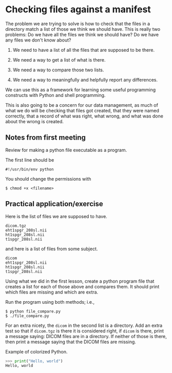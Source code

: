 # Checking files against a manifest

The problem we are trying to solve is how to check that the
files in a directory match a list of those we think we should
have.  This is really two problems:  Do we have all the files
we think we should have?  Do we have any files we don't know
about?

1. We need to have a list of all the files that are supposed to
   be there.

1. We need a way to get a list of what is there.

1. We need a way to compare those two lists.

1. We need a way to meaningfully and helpfully report any
   differences.

We can use this as a framework for learning some useful
programming constructs with Python and shell programming.

This is also going to be a concern for our data management,
as much of what we do will be checking that files got created,
that they were named correctly, that a record of what was
right, what wrong, and what was done about the wrong is
created.

## Notes from first meeting

Review for making a python file executable as a program.

The first line should be

```
#!/usr/bin/env python
```

You should change the permissions with

```
$ chmod +x <filename>
```

## Practical application/exercise

Here is the list of files we are supposed to have.

```
dicom.tgz
eht1spgr_208sl.nii
ht1spgr_208sl.nii
t1spgr_208sl.nii
```

and here is a list of files from some subject.

```
dicom
eht1spgr_208sl.nii
ht1spgr_208sl.nii
t1spgr_208sl.nii
```

Using what we did in the first lesson, create a python
program file that creates a list for each of those above
and compares them.  It should print which files are missing
and which are extra.

Run the program using both methods; i.e.,

```
$ python file_compare.py
$ ./file_compare.py
```

For an extra nicety, the `dicom` in the second list is a
directory.  Add an extra test so that if `dicom.tgz` is
there it is considered right, if `dicom` is there, print
a message saying:  DICOM files are in a directory.  If
neither of those is there, then print a message saying
that the DICOM files are missing.

Example of colorized Python.
```python
>>> print("Hello, world")
Hello, world
```
